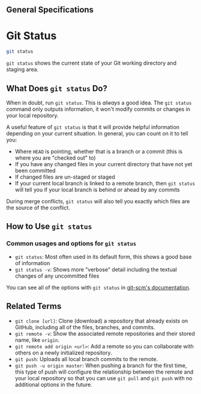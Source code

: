 ## General Specifications

# Git Status

```sh
git status
```

`git status` shows the current state of your Git working directory and staging area.

<!--*   Spiderweb menu of related terms here. What does this mean?-->

## What Does `git status` Do?

When in doubt, run `git status`. This is _always_ a good idea. The `git status` command only outputs information, it won't modify commits or changes in your local repository.

A useful feature of `git status` is that it will provide helpful information depending on your current situation. In general, you can count on it to tell you:

- Where `HEAD` is pointing, whether that is a branch or a commit (this is where you are "checked out" to)
- If you have any changed files in your current directory that have not yet been committed
- If changed files are un-staged or staged
- If your current local branch is linked to a remote branch, then `git status` will tell you if your local branch is behind or ahead by any commits

During merge conflicts, `git status` will also tell you exactly which files are the source of the conflict.

## How to Use `git status`

### Common usages and options for `git status`

* `git status`: Most often used in its default form, this shows a good base of information
* `git status -v`: Shows more "verbose" detail including the textual changes of any uncommitted files

You can see all of the options with `git status` in [git-scm's documentation](https://git-scm.com/docs/git-status).

## Related Terms

- `git clone [url]`: Clone (download) a repository that already exists on GitHub, including all of the files, branches, and commits.
- `git remote -v`: Show the associated remote repositories and their stored name, like `origin`.
- `git remote add origin <url>`: Add a remote so you can collaborate with others on a newly initialized repository.
- `git push`: Uploads all local branch commits to the remote.
- `git push -u origin master`: When pushing a branch for the first time, this type of push will configure the relationship between the remote and your local repository so that you can use `git pull` and `git push` with no additional options in the future.
